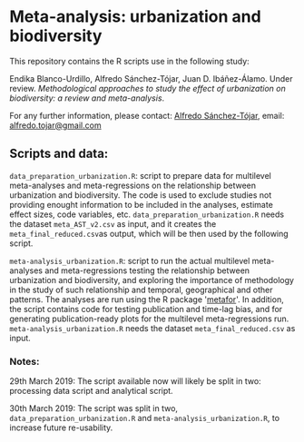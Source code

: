 # Meta-analysis: urbanization and biodiversity

This repository contains the R scripts use in the following study:

Endika Blanco-Urdillo, Alfredo Sánchez-Tójar, Juan D. Ibáñez-Álamo. Under review. *Methodological approaches to study the effect of urbanization on biodiversity: a review and meta-analysis*.

For any further information, please contact: [Alfredo Sánchez-Tójar](https://scholar.google.co.uk/citations?hl=en&user=Sh-Rjq8AAAAJ&view_op=list_works&sortby=pubdate), email: alfredo.tojar@gmail.com

## Scripts and data:

`data_preparation_urbanization.R`: script to prepare data for multilevel meta-analyses and meta-regressions on the relationship between urbanization and biodiversity. The code is used to exclude studies not providing enought information to be included in the analyses, estimate effect sizes, code variables, etc. `data_preparation_urbanization.R` needs the dataset `meta_AST_v2.csv` as input, and it creates the `meta_final_reduced.csv`as output, which will be then used by the following script.

`meta-analysis_urbanization.R`: script to run the actual multilevel meta-analyses and meta-regressions testing the relationship between urbanization and biodiversity, and exploring the importance of methodology in the study of such relationship and temporal, geographical and other patterns. The analyses are run using the R package '[metafor](http://www.metafor-project.org/doku.php/metafor)'. In addition, the script contains code for testing publication and time-lag bias, and for generating publication-ready plots for the multilevel meta-regressions run. `meta-analysis_urbanization.R` needs the dataset `meta_final_reduced.csv` as input. 

### Notes:

29th March 2019: The script available now will likely be split in two: processing data script and analytical script.

30th March 2019: The script was split in two, `data_preparation_urbanization.R` and `meta-analysis_urbanization.R`, to increase future re-usability.
